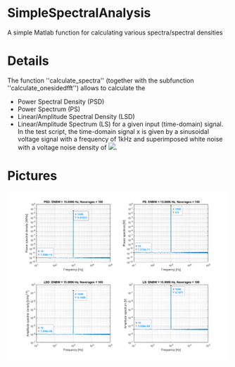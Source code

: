 # SimpleSpectralAnalysis
A simple Matlab function for calculating various spectra/spectral densities

# Details
The function ''calculate_spectra'' (together with the subfunction ''calculate_onesidedfft'') allows to calculate the
* Power Spectral Density (PSD)
* Power Spectrum (PS)
* Linear/Amplitude Spectral Density (LSD)
* Linear/Amplitude Spectrum (LS)
for a given input (time-domain) signal. In the test script, the time-domain signal x is given by a sinusoidal voltage signal with a frequency of $1 \mathrm{kHz}$ and superimposed white noise with a voltage noise density of <img src="https://render.githubusercontent.com/render/math?math=1~\mathrm{V}/\sqrt{\mathrm{Hz}}">.

# Pictures

<p align="center">
  <img src="https://github.com/yildi1337/SimpleSpectralAnalysis/blob/main/img/results.png" />
</p>
